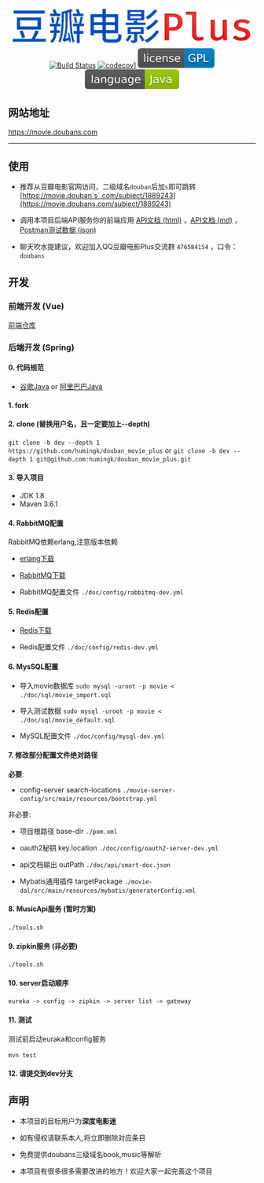 <div align="center">
<img src="./doc/image/logo.png" width="500"/>
</div>
<div align="center">
<a target="_blank" href="https://travis-ci.org/humingk/douban_movie_plus"><img src="https://travis-ci.org/humingk/douban_movie_plus.svg?branch=master" alt="Build Status"></a>
<a target="_blank" href="https://codecov.io/gh/humingk/douban_movie_plus"><img src="https://codecov.io/gh/humingk/douban_movie_plus/branch/master/graph/badge.svg" alt="codecov]"></a>
<img src="./doc/image/license-GPL-blue.svg">
<img src="./doc/image/language-Java-green.svg">
</div>

## 网站地址

<https://movie.doubans.com>

---

## 使用

- 推荐从豆瓣电影官网访问，二级域名`douban`后加`s`即可跳转 [https://movie.douban`s`.com/subject/1889243](https://movie.doubans.com/subject/1889243)


- 调用本项目后端API服务你的前端应用 [API文档 (html)](https://movie.doubans.com/api) ，[API文档 (md)](./doc/api/AllInOne.md) ，[Postman测试数据 (json)](./doc/api/postman.json)


- 聊天吹水提建议，欢迎加入QQ豆瓣电影Plus交流群 `476584154` ，口令：`doubans`

## 开发

### 前端开发 (Vue)

[前端仓库](https://github.com/humingk/douban_movie_vue)

### 后端开发 (Spring)

#### 0. 代码规范

- [谷歌Java](https://github.com/google/google-java-format) or [阿里巴巴Java](https://github.com/alibaba/p3c)

#### 1. fork

#### 2. clone (替换用户名，且一定要加上--depth)

`git clone -b dev --depth 1 https://github.com/humingk/douban_movie_plus`
or
`git clone -b dev --depth 1 git@github.com:humingk/douban_movie_plus.git`

#### 3. 导入项目

- JDK 1.8
- Maven 3.6.1

#### 4. RabbitMQ配置

RabbitMQ依赖erlang,注意版本依赖

- [erlang下载](https://www.erlang.org/downloads)

- [RabbitMQ下载](https://github.com/rabbitmq/rabbitmq-server/releases)

- RabbitMQ配置文件 `./doc/config/rabbitmq-dev.yml`


#### 5. Redis配置

- [Redis下载](https://redis.io/download)

- Redis配置文件 `./doc/config/redis-dev.yml`

#### 6. MysSQL配置

- 导入movie数据库
    `sudo mysql -uroot -p movie < ./doc/sql/movie_import.sql`

- 导入测试数据
    `sudo mysql -uroot -p movie < ./doc/sql/movie_default.sql`

- MySQL配置文件 
    `./doc/config/mysql-dev.yml`

#### 7. 修改部分配置文件绝对路径

**必要**:
- config-server search-locations `./movie-server-config/src/main/resources/bootstrap.yml`

非必要:
- 项目根路径 base-dir `./pom.xml`

- oauth2秘钥 key.location `./doc/config/oauth2-server-dev.yml`

- api文档输出 outPath `./doc/api/smart-doc.json`

- Mybatis通用插件 targetPackage `./movie-dal/src/main/resources/mybatis/generatorConfig.xml`

#### 8. MusicApi服务 (**暂时方案**)

`./tools.sh`

#### 9. zipkin服务 (**非必要**)

`./tools.sh`

#### 10. server启动顺序

`eureka -> config -> zipkin -> server list -> gateway`

#### 11. 测试

测试前启动euraka和config服务

`mvn test`

#### 12. 请提交到**dev**分支

## 声明

- 本项目的目标用户为**深度电影迷**

- 如有侵权请联系本人,将立即删除对应条目

- 免费提供doubans三级域名book,music等解析

- 本项目有很多很多需要改进的地方！欢迎大家一起完善这个项目

